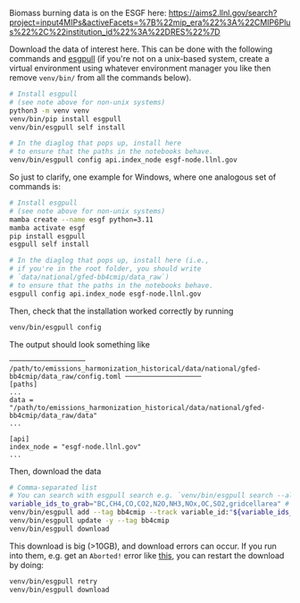 Biomass burning data is on the ESGF here: https://aims2.llnl.gov/search?project=input4MIPs&activeFacets=%7B%22mip_era%22%3A%22CMIP6Plus%22%2C%22institution_id%22%3A%22DRES%22%7D

Download the data of interest here.
This can be done with the following commands
and [esgpull](https://esgf.github.io/esgf-download/)
(if you're not on a unix-based system,
create a virtual environment using whatever environment manager you like
then remove `venv/bin/` from all the commands below).

```sh
# Install esgpull
# (see note above for non-unix systems)
python3 -m venv venv
venv/bin/pip install esgpull
venv/bin/esgpull self install

# In the diaglog that pops up, install here
# to ensure that the paths in the notebooks behave.
venv/bin/esgpull config api.index_node esgf-node.llnl.gov
```
So just to clarify, one example for Windows, where one analogous set of commands is:
```sh
# Install esgpull
# (see note above for non-unix systems)
mamba create --name esgf python=3.11
mamba activate esgf
pip install esgpull
esgpull self install

# In the diaglog that pops up, install here (i.e.,
# if you're in the root folder, you should write
# `data/national/gfed-bb4cmip/data_raw`)
# to ensure that the paths in the notebooks behave.
esgpull config api.index_node esgf-node.llnl.gov
```

Then, check that the installation worked correctly by running

```sh
venv/bin/esgpull config
```

The output should look something like

```
─────────────────── /path/to/emissions_harmonization_historical/data/national/gfed-bb4cmip/data_raw/config.toml ───────────────────
[paths]
...
data = "/path/to/emissions_harmonization_historical/data/national/gfed-bb4cmip/data_raw/data"
...

[api]
index_node = "esgf-node.llnl.gov"
...
```

Then, download the data

```sh
# Comma-separated list
# You can search with esgpull search e.g. `venv/bin/esgpull search --all project:input4MIPs mip_era:CMIP6Plus source_id:DRES-CMIP-BB4CMIP7-1-0 grid_label:gn`
variable_ids_to_grab="BC,CH4,CO,CO2,N2O,NH3,NOx,OC,SO2,gridcellarea" # TODO: specify downloads for list of NMVOC, too
venv/bin/esgpull add --tag bb4cmip --track variable_id:"${variable_ids_to_grab}" project:input4MIPs mip_era:CMIP6Plus source_id:DRES-CMIP-BB4CMIP7-1-0 grid_label:gn
venv/bin/esgpull update -y --tag bb4cmip
venv/bin/esgpull download
```

This download is big (>10GB), and download errors can occur. If you run into them, e.g. get an `Aborted!` error like [this](https://github.com/iiasa/emissions_harmonization_historical/pull/13#pullrequestreview-2377875682), you can restart the download by doing:
```sh
venv/bin/esgpull retry
venv/bin/esgpull download
```
